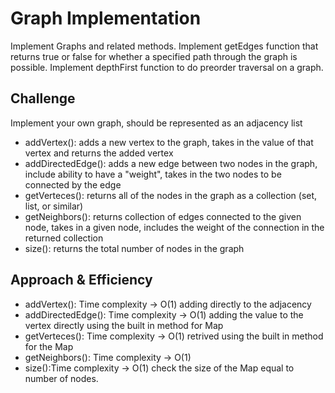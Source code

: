 # Graph Implementation

Implement Graphs and related methods. Implement getEdges function that returns true or false for whether a specified path through the graph is possible. Implement depthFirst function to do preorder traversal on a graph.

## Challenge

Implement your own graph, should be represented as an adjacency list

- addVertex(): adds a new vertex to the graph, takes in the value of that vertex and returns the added vertex
- addDirectedEdge(): adds a new edge between two nodes in the graph, include ability to have a "weight", takes in the two nodes to be connected by the edge
- getVerteces(): returns all of the nodes in the graph as a collection (set, list, or similar)
- getNeighbors(): returns collection of edges connected to the given node, takes in a given node, includes the weight of the connection in the returned collection
- size(): returns the total number of nodes in the graph

## Approach & Efficiency

- addVertex(): Time complexity -> O(1) adding directly to the adjacency
- addDirectedEdge(): Time complexity -> O(1) adding the value to the vertex directly using the built in method for Map
- getVerteces(): Time complexity -> O(1) retrived using the built in method for the Map
- getNeighbors(): Time complexity -> O(1)
- size():Time complexity -> O(1) check the size of the Map equal to number of nodes.
